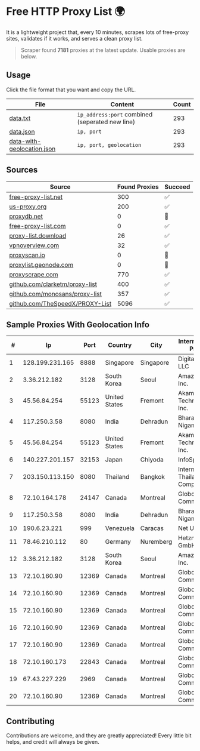 
# Free HTTP Proxy List 🌍

It is a lightweight project that, every 10 minutes, scrapes lots of free-proxy sites, validates if it works, and serves a clean proxy list.


> Scraper found **7181** proxies at the latest update. Usable proxies are below.

## Usage

Click the file format that you want and copy the URL.


|File|Content|Count|
|----|-------|-----|
|[data.txt](https://raw.githubusercontent.com/themiralay/Proxy-List-World/master/data.txt)|`ip_address:port` combined (seperated new line)|293|
|[data.json](https://raw.githubusercontent.com/themiralay/Proxy-List-World/master/data.json)|`ip, port`|293|
|[data-with-geolocation.json](https://raw.githubusercontent.com/themiralay/Proxy-List-World/master/data-with-geolocation.json)|`ip, port, geolocation`|293|

## Sources

|Source|Found Proxies|Succeed|
|------|-------------|-------|
|[free-proxy-list.net](https://free-proxy-list.net)|300|✅|
|[us-proxy.org](https://www.us-proxy.org)|200|✅|
|[proxydb.net](http://proxydb.net)|0|🚫|
|[free-proxy-list.com](https://free-proxy-list.com/?page=&port=&type%5B%5D=http&type%5B%5D=https&up_time=0&search=Search)|0|✅|
|[proxy-list.download](https://www.proxy-list.download/HTTP)|26|✅|
|[vpnoverview.com](https://vpnoverview.com/privacy/anonymous-browsing/free-proxy-servers)|32|✅|
|[proxyscan.io](https://www.proxyscan.io)|0|🚫|
|[proxylist.geonode.com](https://proxylist.geonode.com/api/proxy-list?limit=300&page=1&sort_by=lastChecked&sort_type=desc&protocols=http,https)|0|🚫|
|[proxyscrape.com](https://api.proxyscrape.com/v2/?request=displayproxies&protocol=http&timeout=10000&country=all&ssl=all&anonymity=all)|770|✅|
|[github.com/clarketm/proxy-list](https://raw.githubusercontent.com/clarketm/proxy-list/master/proxy-list-raw.txt)|400|✅|
|[github.com/monosans/proxy-list](https://raw.githubusercontent.com/monosans/proxy-list/main/proxies/http.txt)|357|✅|
|[github.com/TheSpeedX/PROXY-List](https://raw.githubusercontent.com/TheSpeedX/PROXY-List/master/http.txt)|5096|✅|


## Sample Proxies With Geolocation Info

|#|Ip|Port|Country|City|Internet Service Provider|
|-|--|----|-------|----|-------------------------|
|1|128.199.231.165|8888|Singapore|Singapore|DigitalOcean, LLC|
|2|3.36.212.182|3128|South Korea|Seoul|Amazon.com, Inc.|
|3|45.56.84.254|55123|United States|Fremont|Akamai Technologies, Inc.|
|4|117.250.3.58|8080|India|Dehradun|Bharat Sanchar Nigam Ltd|
|5|45.56.84.254|55123|United States|Fremont|Akamai Technologies, Inc.|
|6|140.227.201.157|32153|Japan|Chiyoda|InfoSphere|
|7|203.150.113.150|8080|Thailand|Bangkok|Internet Thailand Company Ltd.|
|8|72.10.164.178|24147|Canada|Montreal|GloboTech Communications|
|9|117.250.3.58|8080|India|Dehradun|Bharat Sanchar Nigam Ltd|
|10|190.6.23.221|999|Venezuela|Caracas|Net Uno|
|11|78.46.210.112|80|Germany|Nuremberg|Hetzner Online GmbH|
|12|3.36.212.182|3128|South Korea|Seoul|Amazon.com, Inc.|
|13|72.10.160.90|12369|Canada|Montreal|GloboTech Communications|
|14|72.10.160.90|12369|Canada|Montreal|GloboTech Communications|
|15|72.10.160.90|12369|Canada|Montreal|GloboTech Communications|
|16|72.10.160.90|12369|Canada|Montreal|GloboTech Communications|
|17|72.10.160.90|12369|Canada|Montreal|GloboTech Communications|
|18|72.10.160.173|22843|Canada|Montreal|GloboTech Communications|
|19|67.43.227.229|2969|Canada|Montreal|GloboTech Communications|
|20|72.10.160.90|12369|Canada|Montreal|GloboTech Communications|



## Contributing

Contributions are welcome, and they are greatly appreciated! Every
little bit helps, and credit will always be given.

